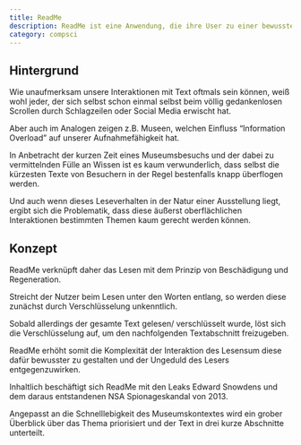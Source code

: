 ```yaml
---
title: ReadMe
description: ReadMe ist eine Anwendung, die ihre User zu einer bewussteren Interaktion mit Text bewegt. Als Museumsinstallation bringt sie dem Nutzer in ca. 1000 Zeichen die Grundinformationen zum NSA-Spionageskandal von 2013 näher.
category: compsci
---
```


## Hintergrund

Wie unaufmerksam unsere Interaktionen mit Text oftmals sein können, weiß wohl jeder, der sich selbst schon einmal selbst beim völlig gedankenlosen Scrollen durch Schlagzeilen oder Social Media erwischt hat.

Aber auch im Analogen zeigen z.B. Museen, welchen Einfluss “Information Overload” auf unserer Aufnahmefähigkeit hat.

In Anbetracht der kurzen Zeit eines Museumsbesuchs und der dabei zu vermittelnden Fülle an Wissen ist es kaum verwunderlich, dass selbst die kürzesten Texte von Besuchern in der Regel bestenfalls knapp überflogen werden.

Und auch wenn dieses Leseverhalten in der Natur einer Ausstellung liegt, ergibt sich die Problematik, dass diese äußerst oberflächlichen Interaktionen bestimmten Themen kaum gerecht werden können.

## Konzept

ReadMe verknüpft daher das Lesen mit dem Prinzip von Beschädigung und Regeneration.

Streicht der Nutzer beim Lesen unter den Worten entlang, so werden diese zunächst durch Verschlüsselung unkenntlich.

Sobald allerdings der gesamte Text gelesen/ verschlüsselt wurde, löst sich die Verschlüsselung auf, um den nachfolgenden Textabschnitt freizugeben.

ReadMe erhöht somit die Komplexität der Interaktion des Lesensum diese dafür bewusster zu gestalten und der Ungeduld des Lesers entgegenzuwirken.

Inhaltlich beschäftigt sich ReadMe mit den Leaks Edward Snowdens und dem daraus entstandenen NSA Spionageskandal von 2013.

Angepasst an die Schnelllebigkeit des Museumskontextes wird ein grober Überblick über das Thema priorisiert und der Text in drei kurze Abschnitte unterteilt.
